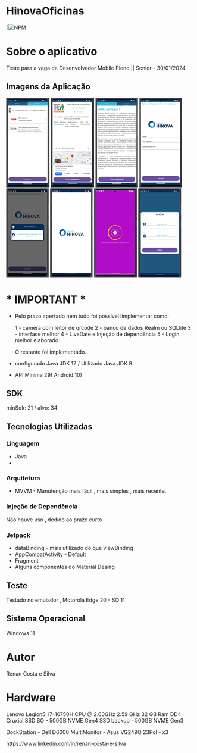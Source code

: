 # HinovaOficinas
[![NPM](https://github.com/RenanCostaSilva/HinovaOficinas/blob/master/LICENSE)

# Sobre o aplicativo
Teste para a vaga de Desenvolvedor Mobile Pleno || Senior - 30/01/2024


## Imagens da Aplicação
![mobile 1](https://github.com/RenanCostaSilva/HinovaOficinas/blob/main/1.jpg)
![mobile 2](https://github.com/RenanCostaSilva/HinovaOficinas/blob/main/2.jpg)
![mobile 3](https://github.com/RenanCostaSilva/HinovaOficinas/blob/main/3.jpg)
![mobile 4](https://github.com/RenanCostaSilva/HinovaOficinas/blob/main/4.jpg)
![mobile 5](https://github.com/RenanCostaSilva/HinovaOficinas/blob/main/5.jpg)
![mobile 6](https://github.com/RenanCostaSilva/HinovaOficinas/blob/main/6.jpg)
![mobile 7](https://github.com/RenanCostaSilva/HinovaOficinas/blob/main/7.jpg)
![mobile 8](https://github.com/RenanCostaSilva/HinovaOficinas/blob/main/8.jpg)

# * IMPORTANT *

 - Pelo prazo apertado nem tudo foi possível iimplementar como:

   1 - camera com leitor de qrcode
   2 - banco de dados Realm ou SQLlite
   3 - interface melhor
   4 - LiveDate e Injeção de dependência
   5 - Login melhor elaborado

   O restante foi implementado.

 -  configurado Java JDK 17 / Utilizado Java JDK 8.
 -  API Mínima 29( Android 10)
 
## SDK
minSdk: 21 / alvo: 34

## Tecnologias Utilizadas

### Linguagem
- Java
- 
### Arquitetura
- MVVM - Manutenção mais fácil  , mais simples , mais recente.

### Injeção de Dependência
Não houve uso , dedido ao prazo curto

### Jetpack
- dataBinding - mais utilizado do que viewBinding
- AppCompatActivity - Default
- Fragment
- Alguns componentes do Material Desing

## Teste
Testado no emulador , Motorola Edge 20 - SO 11

## Sistema Operacional
Windows 11

# Autor
Renan Costa e Silva

# Hardware
Lenovo Legion5i
i7-10750H CPU @ 2.60GHz   2.59 GHz
32 GB Ram DD4 Cruxial
SSD SO - 500GB NVME Gen4
SSD backup - 500GB NVME Gen3

DockStation - Dell D6000
MultiMonitor - Asus VG249Q 23Pol - x3

https://www.linkedin.com/in/renan-costa-e-silva
